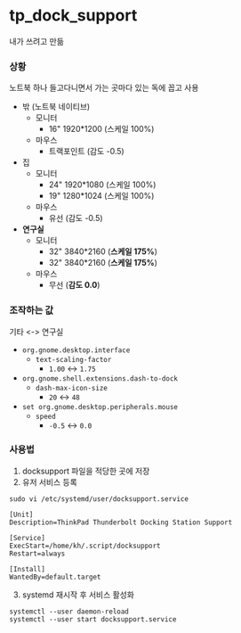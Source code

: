 # tp_dock_support

내가 쓰려고 만듦

### 상황

노트북 하나 들고다니면서 가는 곳마다 있는 독에 꼽고 사용

- 밖 (노트북 네이티브)
  - 모니터
    - 16" 1920*1200 (스케일 100%)
  - 마우스
    - 트랙포인트 (감도 -0.5)
- 집
  - 모니터
    - 24" 1920*1080 (스케일 100%)
    - 19" 1280*1024 (스케일 100%)
  - 마우스
    - 유선 (감도 -0.5)
- **연구실**
  - 모니터
    - 32" 3840*2160 (**스케일 175%**)
    - 32" 3840*2160 (**스케일 175%**)
  - 마우스
    - 무선 (**감도 0.0**)


### 조작하는 값
기타 <-> 연구실  

- `org.gnome.desktop.interface`
  - `text-scaling-factor`
    - `1.00` <-> `1.75`
- `org.gnome.shell.extensions.dash-to-dock`
  - `dash-max-icon-size`
    - `20` <-> `48`
- `set org.gnome.desktop.peripherals.mouse`
  - `speed`
    - `-0.5` <-> `0.0`

### 사용법
1. docksupport 파일을 적당한 곳에 저장
2. 유저 서비스 등록

```commandline
sudo vi /etc/systemd/user/docksupport.service
```

```text : docksupport.service
[Unit]
Description=ThinkPad Thunderbolt Docking Station Support

[Service]
ExecStart=/home/kh/.script/docksupport
Restart=always

[Install]
WantedBy=default.target

```
3. systemd 재시작 후 서비스 활성화
```commandline
systemctl --user daemon-reload
systemctl --user start docksupport.service

```